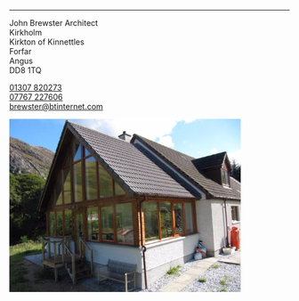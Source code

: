 *****

John Brewster Architect  
Kirkholm  
Kirkton of Kinnettles  
Forfar  
Angus  
DD8 1TQ  

[01307 820273](tel:01307820273)  
[07767 227606](tel:07767227606)  
[brewster@btinternet.com](mailto:brewster@btinternet.com)

![](images/fp_house.png)